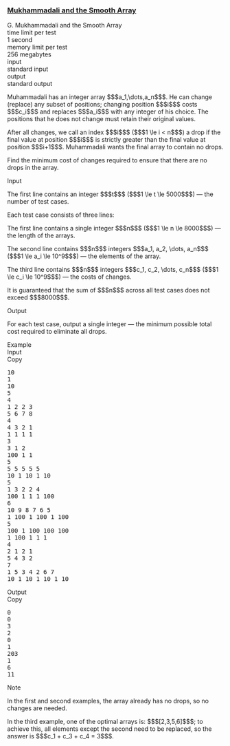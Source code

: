 <h3><a href="https://codeforces.com/contest/2167/problem/G" target="_blank" rel="noopener noreferrer">Mukhammadali and the Smooth Array</a></h3>

<div class="header"><div class="title">G. Mukhammadali and the Smooth Array</div><div class="time-limit"><div class="property-title">time limit per test</div>1 second</div><div class="memory-limit"><div class="property-title">memory limit per test</div>256 megabytes</div><div class="input-file input-standard"><div class="property-title">input</div>standard input</div><div class="output-file output-standard"><div class="property-title">output</div>standard output</div></div><div><p>Muhammadali has an integer array $$$a_1,\dots,a_n$$$. He can change (replace) any subset of positions; changing position $$$i$$$ costs $$$c_i$$$ and replaces $$$a_i$$$ with any integer of his choice. The positions that he does not change must retain their original values.</p><p>After all changes, we call an index $$$i$$$ ($$$1 \le i < n$$$) a <span class="tex-font-style-it">drop</span> if the final value at position $$$i$$$ is strictly greater than the final value at position $$$i+1$$$. Muhammadali wants the final array to contain no <span class="tex-font-style-it">drops</span>.</p><p>Find the minimum cost of changes required to ensure that there are no <span class="tex-font-style-it">drops</span> in the array.</p></div><div class="input-specification"><div class="section-title">Input</div><p>The first line contains an integer $$$t$$$ ($$$1 \le t \le 5000$$$) — the number of test cases.</p><p>Each test case consists of three lines:</p><p>The first line contains a single integer $$$n$$$ ($$$1 \le n \le 8000$$$) — the length of the arrays.</p><p>The second line contains $$$n$$$ integers $$$a_1, a_2, \dots, a_n$$$ ($$$1 \le a_i \le 10^9$$$) — the elements of the array.</p><p>The third line contains $$$n$$$ integers $$$c_1, c_2, \dots, c_n$$$ ($$$1 \le c_i \le 10^9$$$) — the costs of changes.</p><p>It is guaranteed that the sum of $$$n$$$ across all test cases does not exceed $$$8000$$$.</p></div><div class="output-specification"><div class="section-title">Output</div><p>For each test case, output a single integer — the minimum possible total cost required to eliminate all <span class="tex-font-style-it">drops</span>.</p></div><div class="sample-tests"><div class="section-title">Example</div><div class="sample-test"><div class="input"><div class="title">Input<div title="Copy" data-clipboard-target="#id005182715275755151" id="id0010865681466173671" class="input-output-copier">Copy</div></div><pre id="id005182715275755151"><div class="test-example-line test-example-line-even test-example-line-0">10</div><div class="test-example-line test-example-line-odd test-example-line-1">1</div><div class="test-example-line test-example-line-odd test-example-line-1">10</div><div class="test-example-line test-example-line-odd test-example-line-1">5</div><div class="test-example-line test-example-line-even test-example-line-2">4</div><div class="test-example-line test-example-line-even test-example-line-2">1 2 2 3</div><div class="test-example-line test-example-line-even test-example-line-2">5 6 7 8</div><div class="test-example-line test-example-line-odd test-example-line-3">4</div><div class="test-example-line test-example-line-odd test-example-line-3">4 3 2 1</div><div class="test-example-line test-example-line-odd test-example-line-3">1 1 1 1</div><div class="test-example-line test-example-line-even test-example-line-4">3</div><div class="test-example-line test-example-line-even test-example-line-4">3 1 2</div><div class="test-example-line test-example-line-even test-example-line-4">100 1 1</div><div class="test-example-line test-example-line-odd test-example-line-5">5</div><div class="test-example-line test-example-line-odd test-example-line-5">5 5 5 5 5</div><div class="test-example-line test-example-line-odd test-example-line-5">10 1 10 1 10</div><div class="test-example-line test-example-line-even test-example-line-6">5</div><div class="test-example-line test-example-line-even test-example-line-6">1 3 2 2 4</div><div class="test-example-line test-example-line-even test-example-line-6">100 1 1 1 100</div><div class="test-example-line test-example-line-odd test-example-line-7">6</div><div class="test-example-line test-example-line-odd test-example-line-7">10 9 8 7 6 5</div><div class="test-example-line test-example-line-odd test-example-line-7">1 100 1 100 1 100</div><div class="test-example-line test-example-line-even test-example-line-8">5</div><div class="test-example-line test-example-line-even test-example-line-8">100 1 100 100 100</div><div class="test-example-line test-example-line-even test-example-line-8">1 100 1 1 1</div><div class="test-example-line test-example-line-odd test-example-line-9">4</div><div class="test-example-line test-example-line-odd test-example-line-9">2 1 2 1</div><div class="test-example-line test-example-line-odd test-example-line-9">5 4 3 2</div><div class="test-example-line test-example-line-even test-example-line-10">7</div><div class="test-example-line test-example-line-even test-example-line-10">1 5 3 4 2 6 7</div><div class="test-example-line test-example-line-even test-example-line-10">10 1 10 1 10 1 10</div></pre></div><div class="output"><div class="title">Output<div title="Copy" data-clipboard-target="#id009732563972257036" id="id009124397092426567" class="input-output-copier">Copy</div></div><pre id="id009732563972257036"><div class="test-example-line test-example-line-odd test-example-line-1">0</div><div class="test-example-line test-example-line-even test-example-line-2">0</div><div class="test-example-line test-example-line-odd test-example-line-3">3</div><div class="test-example-line test-example-line-even test-example-line-4">2</div><div class="test-example-line test-example-line-odd test-example-line-5">0</div><div class="test-example-line test-example-line-even test-example-line-6">1</div><div class="test-example-line test-example-line-odd test-example-line-7">203</div><div class="test-example-line test-example-line-even test-example-line-8">1</div><div class="test-example-line test-example-line-odd test-example-line-9">6</div><div class="test-example-line test-example-line-even test-example-line-10">11</div></pre></div></div></div><div class="note"><div class="section-title">Note</div><p>In the first and second examples, the array already has no <span class="tex-font-style-it">drops</span>, so no changes are needed.</p><p>In the third example, one of the optimal arrays is: $$$[2,3,5,6]$$$; to achieve this, all elements except the second need to be replaced, so the answer is $$$c_1 + c_3 + c_4 = 3$$$.</p></div>